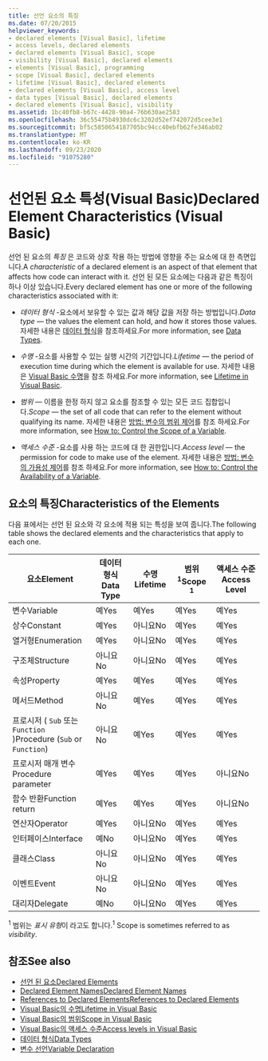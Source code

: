 ```yaml
---
title: 선언 요소의 특징
ms.date: 07/20/2015
helpviewer_keywords:
- declared elements [Visual Basic], lifetime
- access levels, declared elements
- declared elements [Visual Basic], scope
- visibility [Visual Basic], declared elements
- elements [Visual Basic], programming
- scope [Visual Basic], declared elements
- lifetime [Visual Basic], declared elements
- declared elements [Visual Basic], access level
- data types [Visual Basic], declared elements
- declared elements [Visual Basic], visibility
ms.assetid: 1bc40fb8-b67c-4428-90a4-76b630ae2583
ms.openlocfilehash: 36c55475b4930dc6c3202d52ef742072d5cee3e1
ms.sourcegitcommit: bf5c5850654187705bc94cc40ebfb62fe346ab02
ms.translationtype: MT
ms.contentlocale: ko-KR
ms.lasthandoff: 09/23/2020
ms.locfileid: "91075280"
---
```

# <a name="declared-element-characteristics-visual-basic"></a><span data-ttu-id="80ecb-102">선언된 요소 특성(Visual Basic)</span><span class="sxs-lookup"><span data-stu-id="80ecb-102">Declared Element Characteristics (Visual Basic)</span></span>

<span data-ttu-id="80ecb-103">선언 된 요소의 *특징* 은 코드와 상호 작용 하는 방법에 영향을 주는 요소에 대 한 측면입니다.</span><span class="sxs-lookup"><span data-stu-id="80ecb-103">A *characteristic* of a declared element is an aspect of that element that affects how code can interact with it.</span></span> <span data-ttu-id="80ecb-104">선언 된 모든 요소에는 다음과 같은 특징이 하나 이상 있습니다.</span><span class="sxs-lookup"><span data-stu-id="80ecb-104">Every declared element has one or more of the following characteristics associated with it:</span></span>  
  
- <span data-ttu-id="80ecb-105">*데이터 형식* -요소에서 보유할 수 있는 값과 해당 값을 저장 하는 방법입니다.</span><span class="sxs-lookup"><span data-stu-id="80ecb-105">*Data type* — the values the element can hold, and how it stores those values.</span></span> <span data-ttu-id="80ecb-106">자세한 내용은 [데이터 형식](../../../language-reference/data-types/index.md)을 참조하세요.</span><span class="sxs-lookup"><span data-stu-id="80ecb-106">For more information, see [Data Types](../../../language-reference/data-types/index.md).</span></span>  
  
- <span data-ttu-id="80ecb-107">*수명* -요소를 사용할 수 있는 실행 시간의 기간입니다.</span><span class="sxs-lookup"><span data-stu-id="80ecb-107">*Lifetime* — the period of execution time during which the element is available for use.</span></span> <span data-ttu-id="80ecb-108">자세한 내용은 [Visual Basic 수명](lifetime.md)을 참조 하세요.</span><span class="sxs-lookup"><span data-stu-id="80ecb-108">For more information, see [Lifetime in Visual Basic](lifetime.md).</span></span>  
  
- <span data-ttu-id="80ecb-109">*범위* — 이름을 한정 하지 않고 요소를 참조할 수 있는 모든 코드 집합입니다.</span><span class="sxs-lookup"><span data-stu-id="80ecb-109">*Scope* — the set of all code that can refer to the element without qualifying its name.</span></span> <span data-ttu-id="80ecb-110">자세한 내용은 [방법: 변수의 범위 제어](how-to-control-the-scope-of-a-variable.md)를 참조 하세요.</span><span class="sxs-lookup"><span data-stu-id="80ecb-110">For more information, see [How to: Control the Scope of a Variable](how-to-control-the-scope-of-a-variable.md).</span></span>  
  
- <span data-ttu-id="80ecb-111">*액세스 수준* -요소를 사용 하는 코드에 대 한 권한입니다.</span><span class="sxs-lookup"><span data-stu-id="80ecb-111">*Access level* — the permission for code to make use of the element.</span></span> <span data-ttu-id="80ecb-112">자세한 내용은 [방법: 변수의 가용성 제어](how-to-control-the-availability-of-a-variable.md)를 참조 하세요.</span><span class="sxs-lookup"><span data-stu-id="80ecb-112">For more information, see [How to: Control the Availability of a Variable](how-to-control-the-availability-of-a-variable.md).</span></span>  
  
## <a name="characteristics-of-the-elements"></a><span data-ttu-id="80ecb-113">요소의 특징</span><span class="sxs-lookup"><span data-stu-id="80ecb-113">Characteristics of the Elements</span></span>  

 <span data-ttu-id="80ecb-114">다음 표에서는 선언 된 요소와 각 요소에 적용 되는 특성을 보여 줍니다.</span><span class="sxs-lookup"><span data-stu-id="80ecb-114">The following table shows the declared elements and the characteristics that apply to each one.</span></span>  
  
|<span data-ttu-id="80ecb-115">요소</span><span class="sxs-lookup"><span data-stu-id="80ecb-115">Element</span></span>|<span data-ttu-id="80ecb-116">데이터 형식</span><span class="sxs-lookup"><span data-stu-id="80ecb-116">Data Type</span></span>|<span data-ttu-id="80ecb-117">수명</span><span class="sxs-lookup"><span data-stu-id="80ecb-117">Lifetime</span></span>|<span data-ttu-id="80ecb-118">범위 <sup>1</sup></span><span class="sxs-lookup"><span data-stu-id="80ecb-118">Scope <sup>1</sup></span></span>|<span data-ttu-id="80ecb-119">액세스 수준</span><span class="sxs-lookup"><span data-stu-id="80ecb-119">Access Level</span></span>|  
|-------------|---------------|--------------|------------------------|------------------|  
|<span data-ttu-id="80ecb-120">변수</span><span class="sxs-lookup"><span data-stu-id="80ecb-120">Variable</span></span>|<span data-ttu-id="80ecb-121">예</span><span class="sxs-lookup"><span data-stu-id="80ecb-121">Yes</span></span>|<span data-ttu-id="80ecb-122">예</span><span class="sxs-lookup"><span data-stu-id="80ecb-122">Yes</span></span>|<span data-ttu-id="80ecb-123">예</span><span class="sxs-lookup"><span data-stu-id="80ecb-123">Yes</span></span>|<span data-ttu-id="80ecb-124">예</span><span class="sxs-lookup"><span data-stu-id="80ecb-124">Yes</span></span>|  
|<span data-ttu-id="80ecb-125">상수</span><span class="sxs-lookup"><span data-stu-id="80ecb-125">Constant</span></span>|<span data-ttu-id="80ecb-126">예</span><span class="sxs-lookup"><span data-stu-id="80ecb-126">Yes</span></span>|<span data-ttu-id="80ecb-127">아니요</span><span class="sxs-lookup"><span data-stu-id="80ecb-127">No</span></span>|<span data-ttu-id="80ecb-128">예</span><span class="sxs-lookup"><span data-stu-id="80ecb-128">Yes</span></span>|<span data-ttu-id="80ecb-129">예</span><span class="sxs-lookup"><span data-stu-id="80ecb-129">Yes</span></span>|  
|<span data-ttu-id="80ecb-130">열거형</span><span class="sxs-lookup"><span data-stu-id="80ecb-130">Enumeration</span></span>|<span data-ttu-id="80ecb-131">예</span><span class="sxs-lookup"><span data-stu-id="80ecb-131">Yes</span></span>|<span data-ttu-id="80ecb-132">아니요</span><span class="sxs-lookup"><span data-stu-id="80ecb-132">No</span></span>|<span data-ttu-id="80ecb-133">예</span><span class="sxs-lookup"><span data-stu-id="80ecb-133">Yes</span></span>|<span data-ttu-id="80ecb-134">예</span><span class="sxs-lookup"><span data-stu-id="80ecb-134">Yes</span></span>|  
|<span data-ttu-id="80ecb-135">구조체</span><span class="sxs-lookup"><span data-stu-id="80ecb-135">Structure</span></span>|<span data-ttu-id="80ecb-136">아니요</span><span class="sxs-lookup"><span data-stu-id="80ecb-136">No</span></span>|<span data-ttu-id="80ecb-137">아니요</span><span class="sxs-lookup"><span data-stu-id="80ecb-137">No</span></span>|<span data-ttu-id="80ecb-138">예</span><span class="sxs-lookup"><span data-stu-id="80ecb-138">Yes</span></span>|<span data-ttu-id="80ecb-139">예</span><span class="sxs-lookup"><span data-stu-id="80ecb-139">Yes</span></span>|  
|<span data-ttu-id="80ecb-140">속성</span><span class="sxs-lookup"><span data-stu-id="80ecb-140">Property</span></span>|<span data-ttu-id="80ecb-141">예</span><span class="sxs-lookup"><span data-stu-id="80ecb-141">Yes</span></span>|<span data-ttu-id="80ecb-142">예</span><span class="sxs-lookup"><span data-stu-id="80ecb-142">Yes</span></span>|<span data-ttu-id="80ecb-143">예</span><span class="sxs-lookup"><span data-stu-id="80ecb-143">Yes</span></span>|<span data-ttu-id="80ecb-144">예</span><span class="sxs-lookup"><span data-stu-id="80ecb-144">Yes</span></span>|  
|<span data-ttu-id="80ecb-145">메서드</span><span class="sxs-lookup"><span data-stu-id="80ecb-145">Method</span></span>|<span data-ttu-id="80ecb-146">아니요</span><span class="sxs-lookup"><span data-stu-id="80ecb-146">No</span></span>|<span data-ttu-id="80ecb-147">예</span><span class="sxs-lookup"><span data-stu-id="80ecb-147">Yes</span></span>|<span data-ttu-id="80ecb-148">예</span><span class="sxs-lookup"><span data-stu-id="80ecb-148">Yes</span></span>|<span data-ttu-id="80ecb-149">예</span><span class="sxs-lookup"><span data-stu-id="80ecb-149">Yes</span></span>|  
|<span data-ttu-id="80ecb-150">프로시저 ( `Sub` 또는 `Function` )</span><span class="sxs-lookup"><span data-stu-id="80ecb-150">Procedure (`Sub` or `Function`)</span></span>|<span data-ttu-id="80ecb-151">아니요</span><span class="sxs-lookup"><span data-stu-id="80ecb-151">No</span></span>|<span data-ttu-id="80ecb-152">예</span><span class="sxs-lookup"><span data-stu-id="80ecb-152">Yes</span></span>|<span data-ttu-id="80ecb-153">예</span><span class="sxs-lookup"><span data-stu-id="80ecb-153">Yes</span></span>|<span data-ttu-id="80ecb-154">예</span><span class="sxs-lookup"><span data-stu-id="80ecb-154">Yes</span></span>|  
|<span data-ttu-id="80ecb-155">프로시저 매개 변수</span><span class="sxs-lookup"><span data-stu-id="80ecb-155">Procedure parameter</span></span>|<span data-ttu-id="80ecb-156">예</span><span class="sxs-lookup"><span data-stu-id="80ecb-156">Yes</span></span>|<span data-ttu-id="80ecb-157">예</span><span class="sxs-lookup"><span data-stu-id="80ecb-157">Yes</span></span>|<span data-ttu-id="80ecb-158">예</span><span class="sxs-lookup"><span data-stu-id="80ecb-158">Yes</span></span>|<span data-ttu-id="80ecb-159">아니요</span><span class="sxs-lookup"><span data-stu-id="80ecb-159">No</span></span>|  
|<span data-ttu-id="80ecb-160">함수 반환</span><span class="sxs-lookup"><span data-stu-id="80ecb-160">Function return</span></span>|<span data-ttu-id="80ecb-161">예</span><span class="sxs-lookup"><span data-stu-id="80ecb-161">Yes</span></span>|<span data-ttu-id="80ecb-162">예</span><span class="sxs-lookup"><span data-stu-id="80ecb-162">Yes</span></span>|<span data-ttu-id="80ecb-163">예</span><span class="sxs-lookup"><span data-stu-id="80ecb-163">Yes</span></span>|<span data-ttu-id="80ecb-164">아니요</span><span class="sxs-lookup"><span data-stu-id="80ecb-164">No</span></span>|  
|<span data-ttu-id="80ecb-165">연산자</span><span class="sxs-lookup"><span data-stu-id="80ecb-165">Operator</span></span>|<span data-ttu-id="80ecb-166">예</span><span class="sxs-lookup"><span data-stu-id="80ecb-166">Yes</span></span>|<span data-ttu-id="80ecb-167">아니요</span><span class="sxs-lookup"><span data-stu-id="80ecb-167">No</span></span>|<span data-ttu-id="80ecb-168">예</span><span class="sxs-lookup"><span data-stu-id="80ecb-168">Yes</span></span>|<span data-ttu-id="80ecb-169">예</span><span class="sxs-lookup"><span data-stu-id="80ecb-169">Yes</span></span>|  
|<span data-ttu-id="80ecb-170">인터페이스</span><span class="sxs-lookup"><span data-stu-id="80ecb-170">Interface</span></span>|<span data-ttu-id="80ecb-171">예</span><span class="sxs-lookup"><span data-stu-id="80ecb-171">No</span></span>|<span data-ttu-id="80ecb-172">아니요</span><span class="sxs-lookup"><span data-stu-id="80ecb-172">No</span></span>|<span data-ttu-id="80ecb-173">예</span><span class="sxs-lookup"><span data-stu-id="80ecb-173">Yes</span></span>|<span data-ttu-id="80ecb-174">예</span><span class="sxs-lookup"><span data-stu-id="80ecb-174">Yes</span></span>|  
|<span data-ttu-id="80ecb-175">클래스</span><span class="sxs-lookup"><span data-stu-id="80ecb-175">Class</span></span>|<span data-ttu-id="80ecb-176">아니요</span><span class="sxs-lookup"><span data-stu-id="80ecb-176">No</span></span>|<span data-ttu-id="80ecb-177">아니요</span><span class="sxs-lookup"><span data-stu-id="80ecb-177">No</span></span>|<span data-ttu-id="80ecb-178">예</span><span class="sxs-lookup"><span data-stu-id="80ecb-178">Yes</span></span>|<span data-ttu-id="80ecb-179">예</span><span class="sxs-lookup"><span data-stu-id="80ecb-179">Yes</span></span>|  
|<span data-ttu-id="80ecb-180">이벤트</span><span class="sxs-lookup"><span data-stu-id="80ecb-180">Event</span></span>|<span data-ttu-id="80ecb-181">아니요</span><span class="sxs-lookup"><span data-stu-id="80ecb-181">No</span></span>|<span data-ttu-id="80ecb-182">아니요</span><span class="sxs-lookup"><span data-stu-id="80ecb-182">No</span></span>|<span data-ttu-id="80ecb-183">예</span><span class="sxs-lookup"><span data-stu-id="80ecb-183">Yes</span></span>|<span data-ttu-id="80ecb-184">예</span><span class="sxs-lookup"><span data-stu-id="80ecb-184">Yes</span></span>|  
|<span data-ttu-id="80ecb-185">대리자</span><span class="sxs-lookup"><span data-stu-id="80ecb-185">Delegate</span></span>|<span data-ttu-id="80ecb-186">예</span><span class="sxs-lookup"><span data-stu-id="80ecb-186">No</span></span>|<span data-ttu-id="80ecb-187">아니요</span><span class="sxs-lookup"><span data-stu-id="80ecb-187">No</span></span>|<span data-ttu-id="80ecb-188">예</span><span class="sxs-lookup"><span data-stu-id="80ecb-188">Yes</span></span>|<span data-ttu-id="80ecb-189">예</span><span class="sxs-lookup"><span data-stu-id="80ecb-189">Yes</span></span>|  
  
 <span data-ttu-id="80ecb-190"><sup>1</sup> 범위는 *표시 유형*이 라고도 합니다.</span><span class="sxs-lookup"><span data-stu-id="80ecb-190"><sup>1</sup> Scope is sometimes referred to as *visibility*.</span></span>  
  
## <a name="see-also"></a><span data-ttu-id="80ecb-191">참조</span><span class="sxs-lookup"><span data-stu-id="80ecb-191">See also</span></span>

- [<span data-ttu-id="80ecb-192">선언 된 요소</span><span class="sxs-lookup"><span data-stu-id="80ecb-192">Declared Elements</span></span>](index.md)
- [<span data-ttu-id="80ecb-193">Declared Element Names</span><span class="sxs-lookup"><span data-stu-id="80ecb-193">Declared Element Names</span></span>](declared-element-names.md)
- [<span data-ttu-id="80ecb-194">References to Declared Elements</span><span class="sxs-lookup"><span data-stu-id="80ecb-194">References to Declared Elements</span></span>](references-to-declared-elements.md)
- [<span data-ttu-id="80ecb-195">Visual Basic의 수명</span><span class="sxs-lookup"><span data-stu-id="80ecb-195">Lifetime in Visual Basic</span></span>](lifetime.md)
- [<span data-ttu-id="80ecb-196">Visual Basic의 범위</span><span class="sxs-lookup"><span data-stu-id="80ecb-196">Scope in Visual Basic</span></span>](scope.md)
- [<span data-ttu-id="80ecb-197">Visual Basic의 액세스 수준</span><span class="sxs-lookup"><span data-stu-id="80ecb-197">Access levels in Visual Basic</span></span>](access-levels.md)
- [<span data-ttu-id="80ecb-198">데이터 형식</span><span class="sxs-lookup"><span data-stu-id="80ecb-198">Data Types</span></span>](../data-types/index.md)
- [<span data-ttu-id="80ecb-199">변수 선언</span><span class="sxs-lookup"><span data-stu-id="80ecb-199">Variable Declaration</span></span>](../variables/variable-declaration.md)
